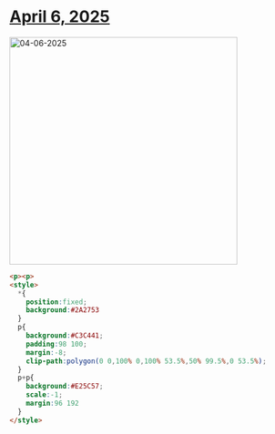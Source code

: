 # [April 6, 2025](https://cssbattle.dev/play/REquL3hKgzDAib5fOsL2)

<img src="https://firebasestorage.googleapis.com/v0/b/cssbattleapp.appspot.com/o/user%2Fe6YbeBahWNPT7VpE2rE2p85byxa2%2Ftargets%2Ftarget_zXIQTUI@2x.png?alt=media" width="400" alt="04-06-2025" />

```html
<p><p>
<style>
  *{
    position:fixed;
    background:#2A2753
  }
  p{
    background:#C3C441;
    padding:98 100;
    margin:-8;
    clip-path:polygon(0 0,100% 0,100% 53.5%,50% 99.5%,0 53.5%);
  }
  p+p{
    background:#E25C57;
    scale:-1;
    margin:96 192
  }
</style>
```
